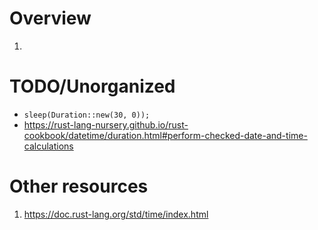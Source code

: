 # Overview
1.



# TODO/Unorganized
- `sleep(Duration::new(30, 0));`
- https://rust-lang-nursery.github.io/rust-cookbook/datetime/duration.html#perform-checked-date-and-time-calculations


# Other resources
1. https://doc.rust-lang.org/std/time/index.html
